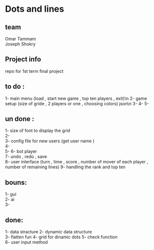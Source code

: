 # Dots and lines
 
## team
 Omar Tammam  
 Joseph Shokry  
 
## Project info
 repo for 1st term final project  
## to do : 

 1- main menu (load , start new game , top ten players , exit)\n
 2- game setup (size of gride , 2 players or one , choosing colors) json\n
 3- 
 4- 
 5- 

## un done :
 1- size of font to display the grid  
 2-  
 3- config file for new users (get user name )  
 4-    
 5- 
 6- bot player  
 7- undo , redo , save   
 8- user interface (turn , time , score , number of mover of each player , number of remaining lines) 
 9- handling the rank and top ten  


## bouns:  
 1- gui  
 2- ai  
 3-  


## done:
 1- data stracture
 2- dynamic data structure  
 3- flatten fun
 4- grid for dinamic dots
 5- check function  
 6- user input method  
